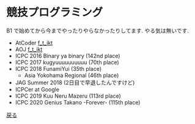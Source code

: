# 競技プログラミング
B1 で始めてから今までやったりやらなかったりしてます. やる気は無いです.
* AtCoder [f_t_ikt](https://atcoder.jp/users/f_t_ikt)
* AOJ [f_t_ikt](https://onlinejudge.u-aizu.ac.jp/status/users/f_t_ikt)
* ICPC 2016 Binary ya binary (142nd place)
* ICPC 2017 kugyuuuuuuuuuu (70th place)
* ICPC 2018 FunamiYui (35th place)
    * Asia Yokohama Regional (46th place)
* JAG Summer 2018 (2日目で早退したんですけど)
* ICPCer at Google
* ICPC 2019 Kuu Neru Mazeru (113rd place)
* ICPC 2020 Genius Takano -Forever- (115th place)

[戻る](../..)